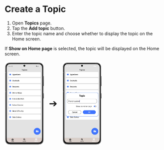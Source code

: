 # Create a Topic

1. Open **Topics** page.
3. Tap the **Add topic** button.
4. Enter the topic name and choose whether to display the topic on the Home screen.

If **Show on Home page** is selected, the topic will be displayed on the Home screen.

<div style="display: flex; gap: 16px; align-items: center;">
  <img src="img/topics.webp" style="width:25%; vertical-align: middle;">
  <span style="font-size: 2rem; vertical-align: middle;">➔</span>
  <img src="img/topics_3.webp" style="width:25%; vertical-align: middle;">
</div>
